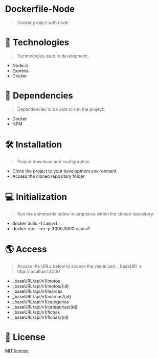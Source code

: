 # Dockerfile-Node
> Docker project with node

# :rocket: Technologies
> Technologies used in development.
- NodeJs
- Express
- Docker

# :link: Dependencies
> Dependencies to be able to run the project.
- Docker
- NPM

# :hammer_and_wrench: Installation
> Project download and configuration.

- Clone the project to your development environment
- Access the cloned repository folder


# :computer: Initialization
> Run the commands below in sequence within the cloned repository.

- docker build -t caio:v1 .
- docker run --rm -p 3000:3000 caio:v1

# :earth_americas:	Access
> Access the URLs below to access the visual part. _baseURl -> http://localhost:3000

- _baseURL/api/v1/motos
- _baseURL/api/v1/motos/{id}
- _baseURL/api/v1/marcas
- _baseURL/api/v1/marcas/{id}
- _baseURL/api/v1/categorias
- _baseURL/api/v1/categorias/{id}
- _baseURL/api/v1/fichas
- _baseURL/api/v1/fichas/{id}

# :memo: License
[MIT license](https://opensource.org/licenses/MIT).

